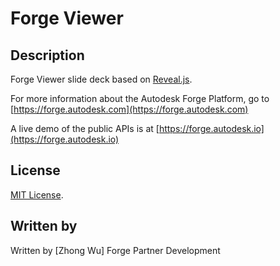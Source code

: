 
# Forge Viewer 

## Description

Forge Viewer slide deck based on [Reveal.js](http://lab.hakim.se/reveal-js/#/).

For more information about the Autodesk Forge Platform, go to [https://forge.autodesk.com](https://forge.autodesk.com)

A live demo of the public APIs is at [https://forge.autodesk.io](https://forge.autodesk.io)

## License

[MIT License](http://opensource.org/licenses/MIT).

## Written by 

Written by [Zhong Wu]
Forge Partner Development
